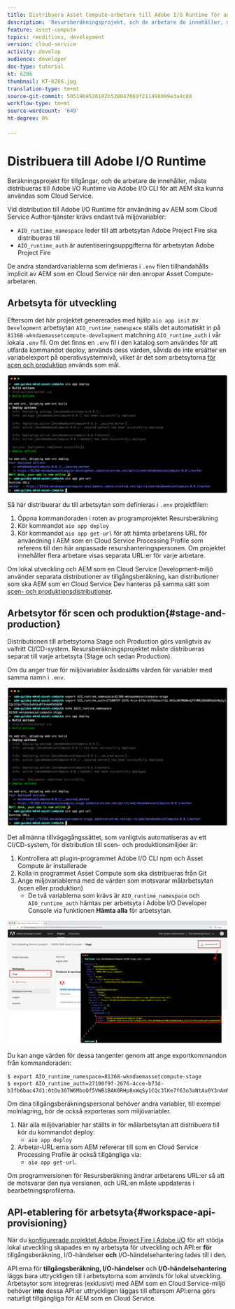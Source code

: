 ```yaml
---
title: Distribuera Asset Compute-arbetare till Adobe I/O Runtime för användning med AEM som Cloud Service
description: 'Resursberäkningsprojekt, och de arbetare de innehåller, måste distribueras till Adobe I/O Runtime för att kunna användas av AEM som Cloud Service. '
feature: asset-compute
topics: renditions, development
version: cloud-service
activity: develop
audience: developer
doc-type: tutorial
kt: 6286
thumbnail: KT-6286.jpg
translation-type: tm+mt
source-git-commit: 50519b9526182b528047069f211498099e3a4c88
workflow-type: tm+mt
source-wordcount: '649'
ht-degree: 0%

---
```



# Distribuera till Adobe I/O Runtime

Beräkningsprojekt för tillgångar, och de arbetare de innehåller, måste distribueras till Adobe I/O Runtime via Adobe I/O CLI för att AEM ska kunna användas som Cloud Service.

Vid distribution till Adobe I/O Runtime för användning av AEM som Cloud Service Author-tjänster krävs endast två miljövariabler:

+ `AIO_runtime_namespace` leder till att arbetsytan Adobe Project Fire ska distribueras till
+ `AIO_runtime_auth` är autentiseringsuppgifterna för arbetsytan Adobe Project Fire

De andra standardvariablerna som definieras i `.env` filen tillhandahålls implicit av AEM som en Cloud Service när den anropar Asset Compute-arbetaren.

## Arbetsyta för utveckling

Eftersom det här projektet genererades med hjälp `aio app init` av `Development` arbetsytan `AIO_runtime_namespace` ställs det automatiskt in på `81368-wkndaemassetcompute-development` matchning `AIO_runtime_auth` i vår lokala `.env` fil.  Om det finns en `.env` fil i den katalog som användes för att utfärda kommandot deploy, används dess värden, såvida de inte ersätter en variabelexport på operativsystemnivå, vilket är det som arbetsytorna [för scen och produktion](#stage-and-production) används som mål.

![driftsättning av aio-program med hjälp av .env-variabler](./assets/runtime/development__aio.png)

Så här distribuerar du till arbetsytan som definieras i `.env` projektfilen:

1. Öppna kommandoraden i roten av programprojektet Resursberäkning
1. Kör kommandot `aio app deploy`
1. Kör kommandot `aio app get-url` för att hämta arbetarens URL för användning i AEM som en Cloud Service Processing Profile som referens till den här anpassade resurshanteringspersonen. Om projektet innehåller flera arbetare visas separata URL:er för varje arbetare.

Om lokal utveckling och AEM som en Cloud Service Development-miljö använder separata distributioner av tillgångsberäkning, kan distributioner som ska AEM som en Cloud Service Dev hanteras på samma sätt som [scen- och produktionsdistributioner](#stage-and-production).

## Arbetsytor för scen och produktion{#stage-and-production}

Distributionen till arbetsytorna Stage och Production görs vanligtvis av valfritt CI/CD-system. Resursberäkningsprojektet måste distribueras separat till varje arbetsyta (Stage och sedan Production).

Om du anger true för miljövariabler åsidosätts värden för variabler med samma namn i `.env`.

![driftsättning av aio-appar med exportvariabler](./assets/runtime/stage__export-and-aio.png)

Det allmänna tillvägagångssättet, som vanligtvis automatiseras av ett CI/CD-system, för distribution till scen- och produktionsmiljöer är:

1. Kontrollera att plugin-programmet [](../set-up/development-environment.md#aio) Adobe I/O CLI npm och Asset Compute är installerade
1. Kolla in programmet Asset Compute som ska distribueras från Git
1. Ange miljövariablerna med de värden som motsvarar målarbetsytan (scen eller produktion)
   + De två variablerna som krävs är `AIO_runtime_namespace` och `AIO_runtime_auth` hämtas per arbetsyta i Adobe I/O Developer Console via funktionen __Hämta alla__ för arbetsytan.

![Adobe Developer Console - Namespace och Auth för AIO Runtime](./assets/runtime/stage-auth-namespace.png)

Du kan ange värden för dessa tangenter genom att ange exportkommandon från kommandoraden:

```
$ export AIO_runtime_namespace=81368-wkndaemassetcompute-stage
$ export AIO_runtime_auth=27100f9f-2676-4cce-b73d-b3fb6bac47d1:0tDu307W6MboQf5VWB1BAK0RHp8xWqSy1CQc3lKe7f63o3aNtAu0Y3nAmN56502W
```

Om dina tillgångsberäkningspersonal behöver andra variabler, till exempel molnlagring, bör de också exporteras som miljövariabler.

1. När alla miljövariabler har ställts in för målarbetsytan att distribuera till kör du kommandot deploy:
   + `aio app deploy`
1. Arbetar-URL:erna som AEM refererar till som en Cloud Service Processing Profile är också tillgängliga via:
   + `aio app get-url`.

Om programversionen för Resursberäkning ändrar arbetarens URL:er så att de motsvarar den nya versionen, och URL:en måste uppdateras i bearbetningsprofilerna.

## API-etablering för arbetsyta{#workspace-api-provisioning}

När du [konfigurerade projektet Adobe Project Fire i Adobe i/O](../set-up/firefly.md) för att stödja lokal utveckling skapades en ny arbetsyta för utveckling och API:er __för__ tillgångsberäkning, I/O-händelser __och__ I/O-händelsehantering lades till i den.

API:erna för __tillgångsberäkning, I/O-händelser__ och __I/O-händelsehantering__ läggs bara uttryckligen till i arbetsytorna som används för lokal utveckling. Arbetsytor som integreras (exklusivt) med AEM som en Cloud Service-miljö behöver __inte__ dessa API:er uttryckligen läggas till eftersom API:erna görs naturligt tillgängliga för AEM som en Cloud Service.
